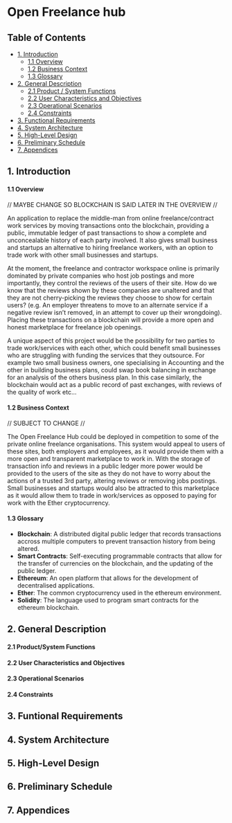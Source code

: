 # Open Freelance hub


## Table of Contents
* [1. Introduction](#1-introduction)
    * [1.1 Overview](#11-overview)
    * [1.2 Business Context](#12-business-context)
    * [1.3 Glossary](#13-glossary)
* [2. General Description](#2-general-description)
    * [2.1 Product / System Functions](#21-productsystem-functions)
    * [2.2 User Characteristics and Objectives](#22-user-characteristics-and-objectives)
    * [2.3 Operational Scenarios](#23-operational-scenarios)
    * [2.4 Constraints](#24-constraints)
* [3. Functional Requirements](#3-funtional-requirements)
* [4. System Architecture](#4-system-architecture)
* [5. High-Level Design](#5-high-level-design)
* [6. Preliminary Schedule](#6-preliminary-schedule)
* [7. Appendices](#7-appendices)


## 1. Introduction

#### 1.1 Overview

// MAYBE CHANGE SO BLOCKCHAIN IS SAID LATER IN THE OVERVIEW //

An application to replace the middle-man from online freelance/contract work services by moving transactions onto the blockchain, providing a public, immutable ledger of past transactions to show a complete and unconcealable history of each party involved. It also gives small business and startups an alternative to hiring freelance workers, with an option to trade work with other small businesses and startups.

At the moment, the freelance and contractor workspace online is primarily dominated by private companies who host job postings and more importantly, they control the reviews of the users of their site. How do we know that the reviews shown by these companies are unaltered and that they are not cherry-picking the reviews they choose to show for certain users? (e.g. An employer threatens to move to an alternate service if a negative review isn’t removed, in an attempt to cover up their wrongdoing). Placing these transactions on a blockchain will provide a more open and honest marketplace for freelance job openings.

A unique aspect of this project would be the possibility for two parties to trade work/services with each other, which could benefit small businesses who are struggling with funding the services that they outsource. For example two small business owners, one specialising in Accounting and the other in building business plans, could swap book balancing in exchange for an analysis of the others business plan. In this case similarly, the blockchain would act as a public record of past exchanges, with reviews of the quality of work etc...


#### 1.2 Business Context

// SUBJECT TO CHANGE //

The Open Freelance Hub could be deployed in competition to some of the private online freelance organisations. This system would appeal to users of these sites, both employers and employees, as it would provide them with a more open and transparent marketplace to work in. With the storage of transaction info and reviews in a public ledger more power would be provided to the users of the site as they do not have to worry about the actions of a trusted 3rd party, altering reviews or removing jobs postings. Small businesses and startups would also be attracted to this marketplace as it would allow them to trade in work/services as opposed to paying for work with the Ether cryptocurrency.

#### 1.3 Glossary
- **Blockchain**: A distributed digital public ledger that records transactions accross multiple computers to prevent transaction history from being altered.
- **Smart Contracts**: Self-executing programmable contracts that allow for the transfer of currencies on the blockchain, and the updating of the public ledger.
- **Ethereum**: An open platform that allows for the development of decentralised applications.
- **Ether**: The common cryptocurrency used in the ethereum environment.
- **Solidity**: The language used to program smart contracts for the ethereum blockchain.


## 2. General Description

#### 2.1 Product/System Functions

#### 2.2 User Characteristics and Objectives

#### 2.3 Operational Scenarios

#### 2.4 Constraints

## 3. Funtional Requirements

## 4. System Architecture

## 5. High-Level Design

## 6. Preliminary Schedule

## 7. Appendices
